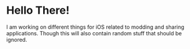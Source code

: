 <h1>Hello There!</h1>
<p>I am working on different things for iOS related to modding and sharing applications. Though this will also contain random stuff that should be ignored.</p>
